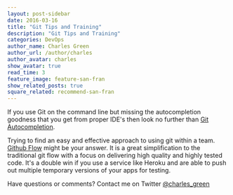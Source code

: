 ```yaml
---
layout: post-sidebar
date: 2016-03-16
title: "Git Tips and Training"
description: "Git Tips and Training"
categories: DevOps
author_name: Charles Green
author_url: /author/charles
author_avatar: charles
show_avatar: true
read_time: 3
feature_image: feature-san-fran
show_related_posts: true
square_related: recommend-san-fran
---
```


If you use Git on the command line but missing the autocompletion goodness that you get from proper IDE's then look no further than [Git Autocompletion](https://raw.githubusercontent.com/git/git/master/contrib/completion/git-completion.bash).

Trying to find an easy and effective approach to using git within a team. [Github Flow](https://guides.github.com/introduction/flow/) might be your answer. It is a great simplification to the traditional git flow with a focus on delivering high quality and highly tested code. It's a double win if you use a service like Heroku and are able to push out multiple temporary versions of your apps for testing.


Have questions or comments? Contact me on Twitter [@charles_green](https://twitter.com/charles_green)
